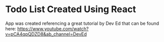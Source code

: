 # Todo List Created Using React
App was created referencing a great tutorial by Dev Ed that can be found here:
https://www.youtube.com/watch?v=pCA4qpQDZD8&ab_channel=DevEd
